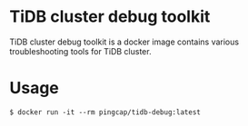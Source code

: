 # TiDB cluster debug toolkit

TiDB cluster debug toolkit is a docker image contains various troubleshooting tools for TiDB cluster.

# Usage

```shell
$ docker run -it --rm pingcap/tidb-debug:latest
```
